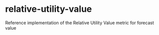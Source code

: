 # relative-utility-value
Reference implementation of the Relative Utility Value metric for forecast value
